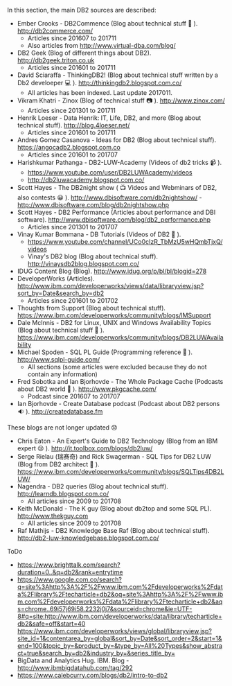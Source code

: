 In this section, the main DB2 sources are described:

* Ember Crooks - DB2Commence (Blog about technical stuff 💃 ). http://db2commerce.com/
  * Articles since 201607 to 201711
  * Also articles from http://www.virtual-dba.com/blog/
* DB2 Geek (Blog of different things about DB2). http://db2geek.triton.co.uk
  * Articles since 201601 to 201711
* David Sciaraffa - ThinkingDB2! (Blog about technical stuff written by a Db2 develoeper 💻 ). http://thinkingdb2.blogspot.com.co/
  * All articles has been indexed. Last update 2017011.
* Vikram Khatri - Zinox (Blog of technical stuff 📷 ). http://www.zinox.com/
  * Articles since 201301 to 201711
* Henrik Loeser - Data Henrik: IT, Life, DB2, and more (Blog about technical stuff). http://blog.4loeser.net/
  * Articles since 201601 to 201711
* Andres Gomez Casanova - Ideas for DB2 (Blog about technical stuff). https://angocadb2.blogspot.com.co
  * Articles since 201601 to 201707
* Harishkumar Pathanga - DB2-LUW-Academy (Videos of db2 tricks 📹 ). 
  * https://www.youtube.com/user/DB2LUWAcademy/videos
  * http://db2luwacademy.blogspot.com.co/
* Scott Hayes - The DB2night show ( 📺  Videos and Webminars of DB2, also contests 😀 ). http://www.dbisoftware.com/db2nightshow/ - http://www.dbisoftware.com/blog/db2nightshow.php
* Scott Hayes - DB2 Performance (Articles about performance and DBI software). http://www.dbisoftware.com/blog/db2_performance.php
  * Articles since 201301 to 201707
* Vinay Kumar Bommana - DB Tutorials (Videos of DB2 🎥 ).
  * https://www.youtube.com/channel/UCo0cIzR_TbMzU5wHQmbTjxQ/videos
  * Vinay's DB2 blog (Blog about technical stuff). http://vinaysdb2blog.blogspot.com.co/
* IDUG Content Blog (Blog). http://www.idug.org/p/bl/bl/blogid=278
* DeveloperWorks (Articles). http://www.ibm.com/developerworks/views/data/libraryview.jsp?sort_by=Date&search_by=db2
  * Articles since 201601 to 201702
* Thoughts from Support (Blog about technical stuff). https://www.ibm.com/developerworks/community/blogs/IMSupport
* Dale McInnis - DB2 for Linux, UNIX and Windows Availability Topics (Blog about technical stuff 🍁 ). https://www.ibm.com/developerworks/community/blogs/DB2LUWAvailability
* Michael Spoden - SQL PL Guide (Programming reference 🔡 ). http://www.sqlpl-guide.com/
  * All sections (some articles were excluded because they do not contain any information)
* Fred Sobotka and Ian Bjorhovde - The Whole Package Cache (Podcasts about DB2 world 🎤 ). http://www.pkgcache.com/
  * Podcast since 201607 to 201707
* Ian Bjorhovde - Create Database podcast (Podcast about DB2 persons 🔉 ). http://createdatabase.fm

These blogs are not longer updated 😞 

* Chris Eaton - An Expert's Guide to DB2 Technology (Blog from an IBM expert 😢 ). http://it.toolbox.com/blogs/db2luw/
* Serge Rielau (瑞赛奇) and Rick Swagerman - SQL Tips for DB2 LUW (Blog from DB2 architect 🙈 ). https://www.ibm.com/developerworks/community/blogs/SQLTips4DB2LUW/
* Nagendra - DB2 queries (Blog about technical stuff). http://learndb.blogspot.com.co/
  * All articles since 2009 to 201708
* Keith McDonald - The K guy (Blog about db2top and some SQL PL). http://www.thekguy.com
  * All articles since 2009 to 201708
* Raf Mathijs - DB2 Knowledge Base Raf (Blog about technical stuff). http://db2-luw-knowledgebase.blogspot.com.co/

ToDo

* https://www.brighttalk.com/search?duration=0..&q=db2&rank=entrytime
* https://www.google.com.co/search?q=site%3Ahttp%3A%2F%2Fwww.ibm.com%2Fdeveloperworks%2Fdata%2Flibrary%2Ftecharticle+db2&oq=site%3Ahttp%3A%2F%2Fwww.ibm.com%2Fdeveloperworks%2Fdata%2Flibrary%2Ftecharticle+db2&aqs=chrome..69i57j69i58.2232j0j7&sourceid=chrome&ie=UTF-8#q=site:http://www.ibm.com/developerworks/data/library/techarticle+db2&safe=off&start=40
https://www.ibm.com/developerworks/views/global/libraryview.jsp?site_id=1&contentarea_by=global&sort_by=Date&sort_order=2&start=1&end=100&topic_by=&product_by=&type_by=All%20Types&show_abstract=true&search_by=db2&industry_by=&series_title_by=
* BigData and Analytics Hug. IBM. Blog - http://www.ibmbigdatahub.com/tag/292
* https://www.calebcurry.com/blogs/db2/intro-to-db2